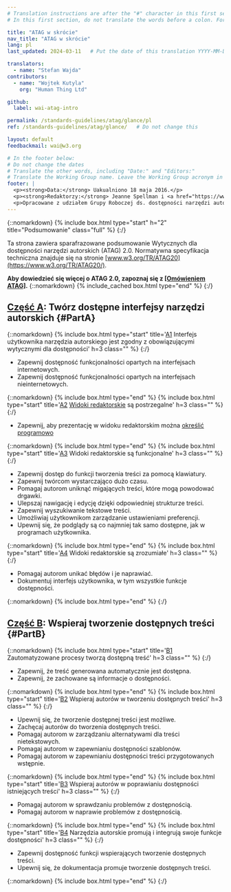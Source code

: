 ```yaml
---
# Translation instructions are after the "#" character in this first section. They are comments that do not show up in the web page. You do not need to translate the instructions after "#".
# In this first section, do not translate the words before a colon. For example, do not translate "title:". Do translate the text after "title:"

title: "ATAG w skrócie"
nav_title: "ATAG w skrócie"
lang: pl
last_updated: 2024-03-11   # Put the date of this translation YYYY-MM-DD (with month in the middle)

translators:
  - name: "Stefan Wajda"
contributors:
  - name: "Wojtek Kutyla"
    org: "Human Thing Ltd"

github:
  label: wai-atag-intro

permalink: /standards-guidelines/atag/glance/pl   
ref: /standards-guidelines/atag/glance/   # Do not change this

layout: default
feedbackmail: wai@w3.org

# In the footer below:
# Do not change the dates
# Translate the other words, including "Date:" and "Editors:"
# Translate the Working Group name. Leave the Working Group acronym in English.
footer: |
  <p><strong>Data:</strong> Uakualniono 18 maja 2016.</p>
  <p><strong>Redaktorzy:</strong> Jeanne Spellman i <a href="https://www.w3.org/People/Shawn/">Shawn Lawton Henry</a>.</p>
  <p>Opracowane z udziałem Grupy Roboczej ds. dostępności narzędzi autorskich (<a href="https://www.w3.org/WAI/AU/">AUWG</a>) oraz Grupy Roboczej ds. Edukacji i Promocji (<a href="https://www.w3.org/WAI/about/groups/eowg/">EOWG</a>).</p>
---
```


{::nomarkdown}
{% include box.html type="start" h="2" title="Podsumowanie" class="full" %}
{:/}

Ta strona zawiera sparafrazowane podsumowanie Wytycznych dla dostępności narzędzi autorskich (ATAG) 2.0. Normatywna specyfikacja techniczna znajduje się na stronie [www.w3.org/TR/ATAG20](https://www.w3.org/TR/ATAG20/).

**Aby dowiedzieć się więcej o ATAG 2.0, zapoznaj się z [[Omówieniem ATAG]](/standards-guidelines/atag/).**
{::nomarkdown}
{% include_cached box.html type="end" %}
{:/}


## [Część A](https://www.w3.org/TR/ATAG20/#part_a): Twórz dostępne interfejsy narzędzi autorskich {#PartA}

{::nomarkdown}
{% include box.html type="start" title='<a href="https://www.w3.org/TR/ATAG20/#principle_a1">A1</a> Interfejs użytkownika narzędzia autorskiego jest zgodny z obowiązującymi wytycznymi dla dostępności' h=3 class="" %}
{:/}

-   Zapewnij dostępność funkcjonalności opartych na interfejsach internetowych.
-   Zapewnij dostępność funkcjonalności opartych na interfejsach nieinternetowych.

{::nomarkdown}
{% include box.html type="end" %}
{% include box.html type="start" title='<a href="https://www.w3.org/TR/ATAG20/#principle_a2">A2</a> <a href="https://www.w3.org/TR/ATAG20/#def-Editing-View">Widoki redaktorskie</a> są postrzegalne' h=3 class="" %}
{:/}

-   Zapewnij, aby prezentację w widoku redaktorskim można [określić programowo](https://www.w3.org/TR/ATAG20/#def-Programmatically-Determined)

{::nomarkdown}
{% include box.html type="end" %}
{% include box.html type="start" title='<a href="https://www.w3.org/TR/ATAG20/#principle_a3">A3</a> Widoki redaktorskie są funkcjonalne' h=3 class="" %}
{:/}

-   Zapewnij dostęp do funkcji tworzenia treści za pomocą klawiatury.
-   Zapewnij twórcom wystarczająco dużo czasu.
-   Pomagaj autorom uniknąć migających treści, które mogą powodować drgawki.
-   Ulepszaj nawigację i edycję dzięki odpowiedniej strukturze treści.
-   Zapewnij wyszukiwanie tekstowe treści.
-   Umożliwiaj użytkownikom zarządzanie ustawieniami preferencji.
-   Upewnij się, że podglądy są co najmniej tak samo dostępne, jak w programach użytkownika.

{::nomarkdown}
{% include box.html type="end" %}
{% include box.html type="start" title='<a href="https://www.w3.org/TR/ATAG20/#principle_a4">A4</a> Widoki redaktorskie są zrozumiałe' h=3 class="" %}
{:/}

-   Pomagaj autorom unikać błędów i je naprawiać.
-   Dokumentuj interfejs użytkownika, w tym wszystkie funkcje dostępności.

{::nomarkdown}
{% include box.html type="end" %}
{:/}

## [Część B](https://www.w3.org/TR/ATAG20/#part_b): Wspieraj tworzenie dostępnych treści {#PartB}

{::nomarkdown}
{% include box.html type="start" title='<a href="https://www.w3.org/TR/ATAG20/#principle_b1">B1</a> Zautomatyzowane procesy tworzą dostępną treść' h=3 class="" %}
{:/}

-   Zapewnij, że treść generowana automatycznie jest dostępna.
-   Zapewnij, że zachowane są informacje o dostępności.

{::nomarkdown}
{% include box.html type="end" %}
{% include box.html type="start" title='<a href="https://www.w3.org/TR/ATAG20/#principle_b2">B2</a> Wspieraj autorów w tworzeniu dostępnych treści' h=3 class="" %}
{:/}

-   Upewnij się, że tworzenie dostępnej treści jest możliwe.
-   Zachęcaj autorów do tworzenia dostępnych treści.
-   Pomagaj autorom w zarządzaniu alternatywami dla treści nietekstowych.
-   Pomagaj autorom w zapewnianiu dostępności szablonów.
-   Pomagaj autorom w zapewnianiu dostępności treści przygotowanych wstępnie.

{::nomarkdown}
{% include box.html type="end" %}
{% include box.html type="start" title='<a href="https://www.w3.org/TR/ATAG20/#principle_b3">B3</a> Wspieraj autorów w poprawianiu dostępności istniejących treści' h=3 class="" %}
{:/}

-   Pomagaj autorom w sprawdzaniu problemów z dostępnością.
-   Pomagaj autorom w naprawie problemów z dostępnością.

{::nomarkdown}
{% include box.html type="end" %}
{% include box.html type="start" title='<a href="https://www.w3.org/TR/ATAG20/#principle_b4">B4</a> Narzędzia autorskie promują i integrują swoje funkcje dostępności' h=3 class="" %}
{:/}

-   Zapewnij dostępność funkcji wspierających tworzenie dostępnych treści.
-   Upewnij się, że dokumentacja promuje tworzenie dostępnych treści.

{::nomarkdown}
{% include box.html type="end" %}
{:/}
